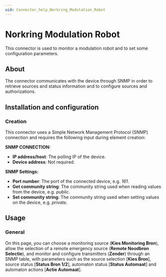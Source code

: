 ```yaml
---
uid: Connector_help_Norkring_Modulation_Robot
---
```


# Norkring Modulation Robot

This connector is used to monitor a modulation robot and to set some configuration parameters.

## About

The connector communicates with the device through SNMP in order to retrieve sources and status information and to configure sources and authorizations.

## Installation and configuration

### Creation

This connector uses a Simple Network Management Protocol (SNMP) connection and requires the following input during element creation:

**SNMP CONNECTION:**

- **IP address/host**: The polling IP of the device.
- **Device address**: Not required.

**SNMP Settings:**

- **Port number**: The port of the connected device, e.g. *161*.
- **Get community string**: The community string used when reading values from the device, e.g. *public*.
- **Set community string**: The community string used when setting values on the device, e.g. *private*.

## Usage

### General

On this page, you can choose a monitoring source (**Kies Monitoring Bron**), allow the selection of a remote emergency source (**Remote Noodbron Selectie**), and monitor and configure transmitters (**Zender**) through an SNMP table, with parameters such as the source selection \[**Kies Bron**\], source status \[**Status Bron 1/2**\], automaton status \[**Status Automaat**\] and automaton actions \[**Actie Automaat**\].
